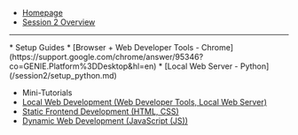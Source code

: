 <!-- docs/_sidebar.md -->

* [Homepage](/#demystifying-programming-dp)
* [Session 2 Overview](/session2/session2)
<hr>
* Setup Guides  
* [Browser + Web Developer Tools - Chrome](https://support.google.com/chrome/answer/95346?co=GENIE.Platform%3DDesktop&hl=en)
* [Local Web Server - Python](/session2/setup_python.md)

* Mini-Tutorials 
* [Local Web Development (Web Developer Tools, Local Web Server)](/session2/tutorial_localwebdevelopment.md)
* [Static Frontend Development (HTML, CSS)](/session2/tutorial_html_css.md)
* [Dynamic Web Development (JavaScript (JS))](/session2/tutorial_js.md)
